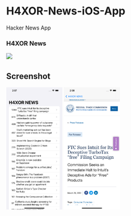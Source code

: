 # H4XOR-News-iOS-App
Hacker News App

<h3>H4XOR News</h3><img src="https://github.com/MalingaBandara/H4XOR-News-iOS-App/blob/main/Readme%20items/H4XOR%20NEWS.gif" width="150vh" />
<h2>Screenshot</h2><img src="https://github.com/MalingaBandara/H4XOR-News-iOS-App/blob/main/Readme%20items/Home.png" width="150vh" /> 
                  <img src="https://github.com/MalingaBandara/H4XOR-News-iOS-App/blob/main/Readme%20items/Web%20Side.png" width="150vh" /> 
